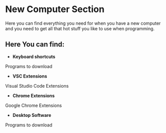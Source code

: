 # New Computer Section

Here you can find everything you need for when you have a new computer and you need to get all that hot stuff you like to use when programming.

## Here You can find:
* __Keyboard shortcuts__

Programs to download 
* __VSC Extensions__

Visual Studio Code Extensions
* __Chrome Extensions__

Google Chrome Extensions
* __Desktop Software__

Programs to download 

